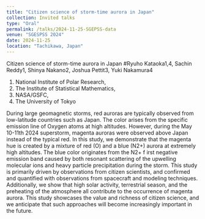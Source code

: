 ```yaml
---
title: "Citizen science of storm-time aurora in Japan"
collection: Invited talks
type: "Oral"
permalink: /talks/2024-11-25-SGEPSS-data
venue: "SGESPSS 2024"
date: 2024-11-25
location: "Tachikawa, Japan"
---
```


Citizen science of storm-time aurora in Japan 
#Ryuho Kataoka1,4, Sachin Reddy1, Shinya Nakano2, Joshua Pettit3, Yuki Nakamura4
1) National Institute of Polar Research, 
2) The Institute of Statistical Mathematics, 
3) NASA/GSFC, 
4) The University of Tokyo 

During large geomagnetic storms, red auroras are typically observed from low-latitude countries such as Japan. The color arises from the specific emission line of Oxygen atoms at high altitudes. However, during the May 10-11th 2024 superstorm, magenta auroras were observed above Japan instead of the typical red. In this study, we demonstrate that the magenta hue is created by a mixture of red (O) and a blue (N2+) aurora at extremely high altitudes. The blue color originates from the N2+ f irst negative emission band caused by both resonant scattering of the upwelling molecular ions and heavy particle precipitation during the storm. This study is primarily driven by observations from citizen scientists, and confirmed and quantified with observations from spacecraft and modeling techniques. Additionally, we show that high solar activity, terrestrial season, and the preheating of the atmosphere all contribute to the occurrence of magenta aurora. This study showcases the value and richness of citizen science, and we anticipate that such approaches will become increasingly important in the future.
